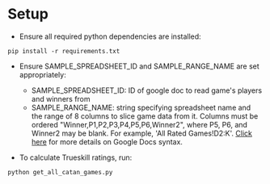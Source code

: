 # Setup

* Ensure all required python dependencies are installed:

```
pip install -r requirements.txt
```

* Ensure SAMPLE_SPREADSHEET_ID and SAMPLE_RANGE_NAME are set appropriately:
  * SAMPLE_SPREADSHEET_ID: ID of google doc to read game's players and winners from
  * SAMPLE_RANGE_NAME: string specifying spreadsheet name and the range of 8 columns to slice game data from it. Columns must be ordered "Winner,P1,P2,P3,P4,P5,P6,Winner2", where P5, P6, and Winner2 may be blank. For example, 'All Rated Games!D2:K'. [Click here](https://support.google.com/docs/topic/1361472?hl=en) for more details on Google Docs syntax.

* To calculate Trueskill ratings, run:

```
python get_all_catan_games.py
```